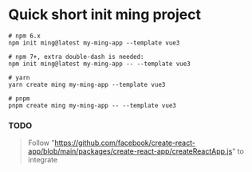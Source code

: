 # Quick short init ming project

```shell
# npm 6.x
npm init ming@latest my-ming-app --template vue3

# npm 7+, extra double-dash is needed:
npm init ming@latest my-ming-app -- --template vue3

# yarn
yarn create ming my-ming-app --template vue3

# pnpm
pnpm create ming my-ming-app -- --template vue3
```

### TODO

> Follow "https://github.com/facebook/create-react-app/blob/main/packages/create-react-app/createReactApp.js" to integrate

